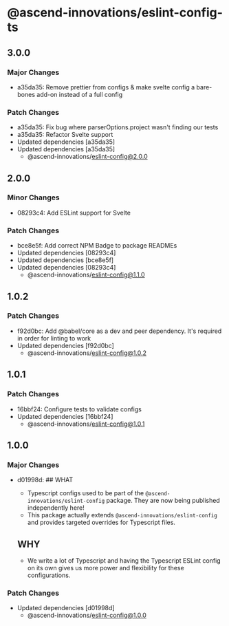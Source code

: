 # @ascend-innovations/eslint-config-ts

## 3.0.0

### Major Changes

- a35da35: Remove prettier from configs & make svelte config a bare-bones add-on instead of a full config

### Patch Changes

- a35da35: Fix bug where parserOptions.project wasn't finding our tests
- a35da35: Refactor Svelte support
- Updated dependencies [a35da35]
- Updated dependencies [a35da35]
  - @ascend-innovations/eslint-config@2.0.0

## 2.0.0

### Minor Changes

- 08293c4: Add ESLint support for Svelte

### Patch Changes

- bce8e5f: Add correct NPM Badge to package READMEs
- Updated dependencies [08293c4]
- Updated dependencies [bce8e5f]
- Updated dependencies [08293c4]
  - @ascend-innovations/eslint-config@1.1.0

## 1.0.2

### Patch Changes

- f92d0bc: Add @babel/core as a dev and peer dependency. It's required in order for linting to work
- Updated dependencies [f92d0bc]
  - @ascend-innovations/eslint-config@1.0.2

## 1.0.1

### Patch Changes

- 16bbf24: Configure tests to validate configs
- Updated dependencies [16bbf24]
  - @ascend-innovations/eslint-config@1.0.1

## 1.0.0

### Major Changes

- d01998d: ## WHAT

  - Typescript configs used to be part of the `@ascend-innovations/eslint-config` package. They are now being published independently here!
  - This package actually extends `@ascend-innovations/eslint-config` and provides targeted overrides for Typescript files.

  ## WHY

  - We write a lot of Typescript and having the Typescript ESLint config on its own gives us more power and flexibility for these configurations.

### Patch Changes

- Updated dependencies [d01998d]
  - @ascend-innovations/eslint-config@1.0.0
